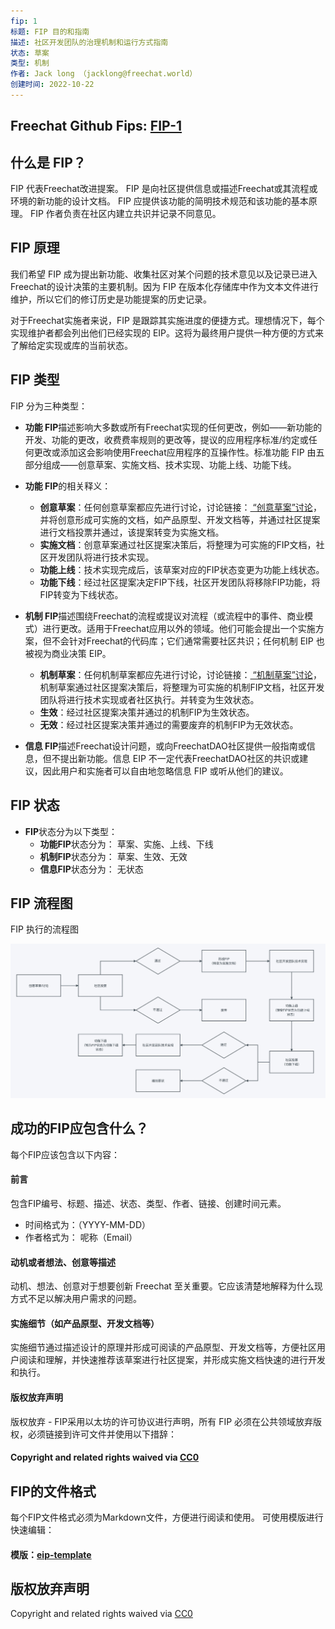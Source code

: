 ```yaml
---
fip: 1
标题: FIP 目的和指南
描述: 社区开发团队的治理机制和运行方式指南
状态: 草案
类型: 机制
作者: Jack long （jacklong@freechat.world）
创建时间: 2022-10-22
---
```


## Freechat Github Fips: [FIP-1](https://github.com/FreeChatDevelopment/FIPs/blob/main/FIP/fip-1.md)

## 什么是 FIP？

FIP 代表Freechat改进提案。 FIP 是向社区提供信息或描述Freechat或其流程或环境的新功能的设计文档。 FIP 应提供该功能的简明技术规范和该功能的基本原理。 FIP 作者负责在社区内建立共识并记录不同意见。

## FIP 原理

我们希望 FIP 成为提出新功能、收集社区对某个问题的技术意见以及记录已进入Freechat的设计决策的主要机制。因为 FIP 在版本化存储库中作为文本文件进行维护，所以它们的修订历史是功能提案的历史记录。

对于Freechat实施者来说，FIP 是跟踪其实施进度的便捷方式。理想情况下，每个实现维护者都会列出他们已经实现的 EIP。这将为最终用户提供一种方便的方式来了解给定实现或库的当前状态。

## FIP 类型

FIP 分为三种类型：

- **功能 FIP**描述影响大多数或所有Freechat实现的任何更改，例如——新功能的开发、功能的更改，收费费率规则的更改等，提议的应用程序标准/约定或任何更改或添加这会影响使用Freechat应用程序的互操作性。标准功能 FIP 由五部分组成——创意草案、实施文档、技术实现、功能上线、功能下线。
- **功能 FIP**的相关释义：
  -  **创意草案**：任何创意草案都应先进行讨论，讨论链接：[ “创意草案”讨论](https://github.com/FreeChatDevelopment/FIPs/discussions/categories/%E5%88%9B%E6%84%8F%E8%8D%89%E6%A1%88)，并将创意形成可实施的文档，如产品原型、开发文档等，并通过社区提案进行文档投票并通过，该提案转变为实施文档。
  -  **实施文档**：创意草案通过社区提案决策后，将整理为可实施的FIP文档，社区开发团队将进行技术实现。
  -  **功能上线**：技术实现完成后，该草案对应的FIP状态变更为功能上线状态。
  -  **功能下线**：经过社区提案决定FIP下线，社区开发团队将移除FIP功能，将FIP转变为下线状态。

- **机制 FIP**描述围绕Freechat的流程或提议对流程（或流程中的事件、商业模式）进行更改。适用于Freechat应用以外的领域。他们可能会提出一个实施方案，但不会针对Freechat的代码库；它们通常需要社区共识；任何机制 EIP 也被视为商业决策 EIP。
  -  **机制草案**：任何机制草案都应先进行讨论，讨论链接：[ “机制草案”讨论](https://github.com/FreeChatDevelopment/FIPs/discussions/categories/%E6%9C%BA%E5%88%B6%E8%8D%89%E6%A1%88)，机制草案通过社区提案决策后，将整理为可实施的机制FIP文档，社区开发团队将进行技术实现或者社区执行。并转变为生效状态。
  -  **生效**：经过社区提案决策并通过的机制FIP为生效状态。
  -  **无效**：经过社区提案决策并通过的需要废弃的机制FIP为无效状态。

- **信息 FIP**描述Freechat设计问题，或向FreechatDAO社区提供一般指南或信息，但不提出新功能。信息 EIP 不一定代表FreechatDAO社区的共识或建议，因此用户和实施者可以自由地忽略信息 FIP 或听从他们的建议。

## FIP 状态
- **FIP**状态分为以下类型：
  -  **功能FIP**状态分为：
草案、实施、上线、下线
  -  **机制FIP**状态分为：
草案、生效、无效
  -  **信息FIP**状态分为：
无状态

## FIP 流程图
FIP 执行的流程图

![FIP Status Diagram](../assets/fip-1/FIP-1流程图.png)

## 成功的FIP应包含什么？
每个FIP应该包含以下内容：

#### 前言
包含FIP编号、标题、描述、状态、类型、作者、链接、创建时间元素。
  -  时间格式为：（YYYY-MM-DD）
  -  作者格式为： 呢称（Email）

#### 动机或者想法、创意等描述
动机、想法、创意对于想要创新 Freechat 至关重要。它应该清楚地解释为什么现方式不足以解决用户需求的问题。
#### 实施细节（如产品原型、开发文档等）
实施细节通过描述设计的原理并形成可阅读的产品原型、开发文档等，方便社区用户阅读和理解，并快速推荐该草案进行社区提案，并形成实施文档快速的进行开发和执行。
#### 版权放弃声明
版权放弃 - FIP采用以太坊的许可协议进行声明，所有 FIP 必须在公共领域放弃版权，必须链接到许可文件并使用以下措辞：
#### Copyright and related rights waived via [CC0](https://github.com/ethereum/EIPs/blob/master/LICENSE.md)

## FIP的文件格式
每个FIP文件格式必须为Markdown文件，方便进行阅读和使用。
可使用模版进行快速编辑：
#### 模版：[eip-template](https://github.com/FreeChatDevelopment/FIPs/eip-template.md)

## 版权放弃声明
Copyright and related rights waived via [CC0](https://github.com/ethereum/EIPs/blob/master/LICENSE.md)